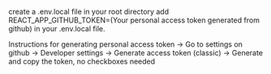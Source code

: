 create a .env.local file in your root directory
add
REACT_APP_GITHUB_TOKEN=(Your personal access token generated from github)
in your .env.local file.

Instructions for generating personal access token
-> Go to settings on github
-> Developer settings
-> Generate access token (classic)
-> Generate and copy the token, no checkboxes needed